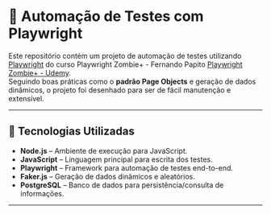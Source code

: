 # 🧪 Automação de Testes com Playwright

Este repositório contém um projeto de automação de testes utilizando [Playwright](https://playwright.dev/) do curso Playwright Zombie+ - Fernando Papito [Playwright Zombie+ - Udemy](https://www.udemy.com/course/playwright-zombie).  
Seguindo boas práticas como o **padrão Page Objects** e geração de dados dinâmicos, o projeto foi desenhado para ser de fácil manutenção e extensível.

---

## 🚀 Tecnologias Utilizadas

- **Node.js** – Ambiente de execução para JavaScript.
- **JavaScript** – Linguagem principal para escrita dos testes.
- **Playwright** – Framework para automação de testes end-to-end.
- **Faker.js** – Geração de dados dinâmicos e aleatórios.
- **PostgreSQL** – Banco de dados para persistência/consulta de informações.

---